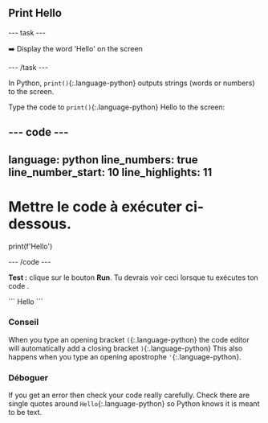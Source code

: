 <h2 class="c-project-heading--task">Print Hello</h2>

\--- task ---

➡️ Display the word 'Hello' on the screen

\--- /task ---

In Python, `print()`{:.language-python} outputs strings (words or numbers) to the screen.

Type the code to `print()`{:.language-python} Hello to the screen:

<div class="c-project-code">

## --- code ---

language: python
line_numbers: true
line_number_start: 10
line_highlights: 11
--------------------------------------------------------

# Mettre le code à exécuter ci-dessous.

print(f'Hello')

\--- /code ---

</div>

**Test :** clique sur le bouton **Run**.
Tu devrais voir ceci lorsque tu exécutes ton code .

<div class="c-project-output">
```
Hello
```
</div>

<div class="c-project-callout c-project-callout--tip">

### Conseil

When you type an opening bracket `(`{:.language-python} the code editor will automatically add a closing bracket `)`{:.language-python}
This also happens when you type an opening apostrophe `'`{:.language-python}.

</div>

<div class="c-project-callout c-project-callout--debug">

### Déboguer

If you get an error then check your code really carefully. Check there are single quotes around `Hello`{:.language-python} so Python knows it is meant to be text.

</div>
